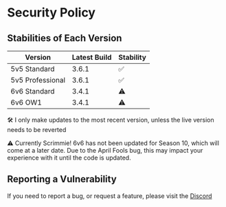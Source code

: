 # Security Policy

## Stabilities of Each Version

| Version | Latest Build | Stability          |
| ------- | ------- | ------------------ |
| 5v5 Standard | 3.6.1   | :white_check_mark: |
| 5v5 Professional | 3.6.1   | :white_check_mark: |
| 6v6 Standard | 3.4.1   | ⚠️ |
| 6v6 OW1 | 3.4.1   | ⚠️                |

🛠️ I only make updates to the most recent version, unless the live version needs to be reverted

⚠️ Currently Scrimmie! 6v6 has not been updated for Season 10, which will come at a later date. Due to the April Fools bug, this may impact your experience with it until the code is updated.

## Reporting a Vulnerability

If you need to report a bug, or request a feature, please visit the [Discord](https://discord.gg/TNtbWP4aAg)
